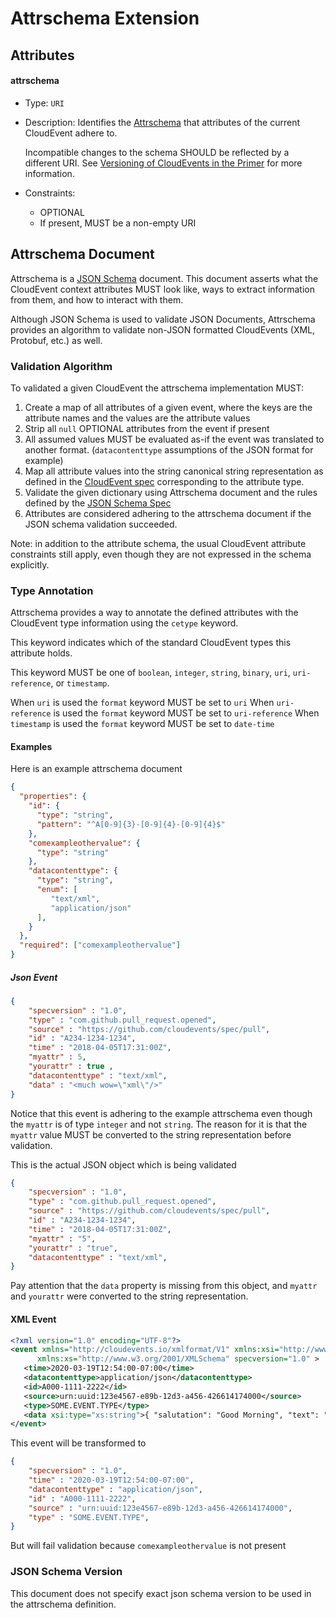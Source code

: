# Attrschema Extension

## Attributes

#### attrschema

- Type: `URI`
- Description: Identifies the [Attrschema](#attrschema-document) that attributes of
  the current CloudEvent adhere to.
 
  Incompatible changes to the schema SHOULD be reflected by a different URI. See
  [Versioning of CloudEvents in the Primer](../primer.md#versioning-of-cloudevents)
  for more information.
- Constraints:
  - OPTIONAL
  - If present, MUST be a non-empty URI

<!--
If the future will require schema languages other than JSON Schema,
we can add an "attrschematype" attribute which will be defaulted to 
"jsonschema" and MAY hold additional types such as "xsd" which will indicate
different validation algorithms
-->
 
## Attrschema Document

Attrschema is a [JSON Schema][json-schema] document. This document asserts what the
CloudEvent context attributes MUST look like, ways to extract information from them, and
how to interact with them.

Although JSON Schema is used to validate JSON Documents, Attrschema provides an
algorithm to validate non-JSON formatted CloudEvents (XML, Protobuf, etc.) as well.

### Validation Algorithm
To validated a given CloudEvent the attrschema implementation MUST:

1. Create a map of all attributes of a given event, where the keys are the attribute
    names and the values are the attribute values
2. Strip all `null` OPTIONAL attributes from the event if present
3. All assumed values MUST be evaluated as-if the event was translated to another
   format. (`datacontenttype` assumptions of the JSON format for example)
4. Map all attribute values into the string canonical string representation as
   defined in the [CloudEvent spec](../spec.md#type-system) corresponding to 
   the attribute type.
5. Validate the given dictionary using Attrschema document and the rules defined by the
    [JSON Schema Spec][json-schema-spec] 
6. Attributes are considered adhering to the attrschema document if the JSON schema
   validation succeeded.

Note: in addition to the attribute schema, the usual CloudEvent attribute constraints
still apply, even though they are not expressed in the schema explicitly. 

### Type Annotation
Attrschema provides a way to annotate the defined attributes with the CloudEvent type
information using the `cetype` keyword.

This keyword indicates which of the standard CloudEvent types this attribute holds.

This keyword MUST be one of `boolean`, `integer`, `string`, `binary`, `uri`,
`uri-reference`, or `timestamp`.

When `uri` is used the `format` keyword MUST be set to `uri`
When `uri-reference` is used the `format` keyword MUST be set to `uri-reference`
When `timestamp` is used the `format` keyword MUST be set to `date-time`

#### Examples
Here is an example attrschema document
```json
{
  "properties": {
    "id": {
      "type": "string",
      "pattern": "^A[0-9]{3}-[0-9]{4}-[0-9]{4}$"
    },
    "comexampleothervalue": {
      "type": "string"
    },
    "datacontenttype": {
      "type": "string",
      "enum": [
         "text/xml",
         "application/json"
      ],
    }
  },
  "required": ["comexampleothervalue"]
}
```
##### Json Event
```json
{
    "specversion" : "1.0",
    "type" : "com.github.pull_request.opened",
    "source" : "https://github.com/cloudevents/spec/pull",
    "id" : "A234-1234-1234",
    "time" : "2018-04-05T17:31:00Z",
    "myattr" : 5,
    "yourattr" : true ,
    "datacontenttype" : "text/xml",
    "data" : "<much wow=\"xml\"/>"
}
```
Notice that this event is adhering to the example attrschema even though the
`myattr` is of type `integer` and not `string`. The reason for it is
that the `myattr` value MUST be converted to the string representation
before validation. 

This is the actual JSON object which is being validated

```json
{
    "specversion" : "1.0",
    "type" : "com.github.pull_request.opened",
    "source" : "https://github.com/cloudevents/spec/pull",
    "id" : "A234-1234-1234",
    "time" : "2018-04-05T17:31:00Z",
    "myattr" : "5",
    "yourattr" : "true",
    "datacontenttype" : "text/xml",
}
```
Pay attention that the `data` property is missing from this object, and `myattr` and
`yourattr` were converted to the string representation.
 
#### XML Event
 ```xml
<?xml version="1.0" encoding="UTF-8"?>
<event xmlns="http://cloudevents.io/xmlformat/V1" xmlns:xsi="http://www.w3.org/2001/XMLSchema-instance" 
       xmlns:xs="http://www.w3.org/2001/XMLSchema" specversion="1.0" >
    <time>2020-03-19T12:54:00-07:00</time>
    <datacontenttype>application/json</datacontenttype>
    <id>A000-1111-2222</id>
    <source>urn:uuid:123e4567-e89b-12d3-a456-426614174000</source>
    <type>SOME.EVENT.TYPE</type>
    <data xsi:type="xs:string">{ "salutation": "Good Morning", "text": "hello world" }</data>
</event>
```
This event will be transformed to 
```json
{
    "specversion" : "1.0",
    "time" : "2020-03-19T12:54:00-07:00",
    "datacontenttype" : "application/json",
    "id" : "A000-1111-2222",
    "source" : "urn:uuid:123e4567-e89b-12d3-a456-426614174000",
    "type" : "SOME.EVENT.TYPE",
}
```
But will fail validation because `comexampleothervalue` is not present

### JSON Schema Version
This document does not specify exact json schema version to be used in the attrschema
definition.

[json-schema]: https://json-schema.org/
[json-schema-spec]: https://json-schema.org/draft/2020-12/json-schema-core.html